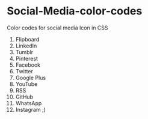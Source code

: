 # Social-Media-color-codes
Color codes for social media lcon in CSS

1. Flipboard
2. LinkedIn
3. Tumblr
4. Pinterest
5. Facebook
6. Twitter
7. Google Plus
8. YouTube
9. RSS
10. GitHub
11. WhatsApp
12. Instagram ;)
